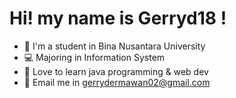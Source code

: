 # Hi! my name is Gerryd18 !
- 🏫 I'm a student in Bina Nusantara University
- 💻 Majoring in Information System
- 💯 Love to learn java programming & web dev
- 📧 Email me in gerrydermawan02@gmail.com
